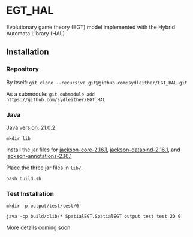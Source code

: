 # EGT_HAL
Evolutionary game theory (EGT) model implemented with the Hybrid Automata Library (HAL)

## Installation

### Repository
By itself: `git clone --recursive git@github.com:sydleither/EGT_HAL.git`

As a submodule: `git submodule add https://github.com/sydleither/EGT_HAL`

### Java
Java version: 21.0.2

`mkdir lib`

Install the jar files for [jackson-core-2.16.1](https://mvnrepository.com/artifact/com.fasterxml.jackson.core/jackson-core/2.16.1), [jackson-databind-2.16.1](https://mvnrepository.com/artifact/com.fasterxml.jackson.core/jackson-databind/2.16.1), and [jackson-annotations-2.16.1](https://mvnrepository.com/artifact/com.fasterxml.jackson.core/jackson-annotations/2.16.1)

Place the three jar files in `lib/`.

`bash build.sh`

### Test Installation
`mkdir -p output/test/test/0`

`java -cp build/:lib/* SpatialEGT.SpatialEGT output test test 2D 0`

More details coming soon.
